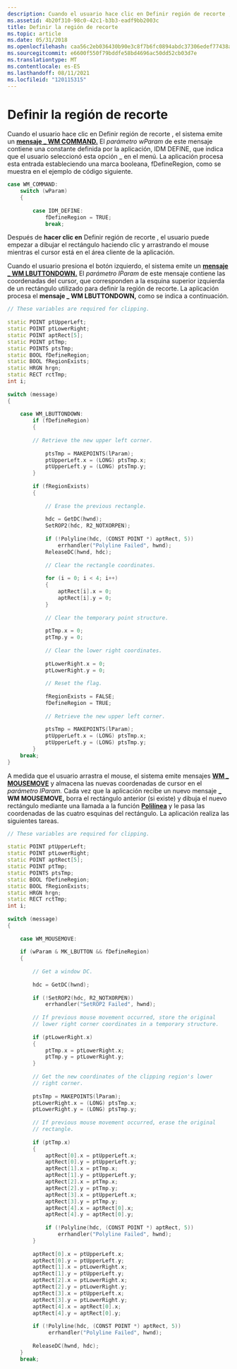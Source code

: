 ```yaml
---
description: Cuando el usuario hace clic en Definir región de recorte , el sistema emite un mensaje \_ WM COMMAND.
ms.assetid: 4b20f310-98c0-42c1-b3b3-eadf9bb2003c
title: Definir la región de recorte
ms.topic: article
ms.date: 05/31/2018
ms.openlocfilehash: caa56c2eb036430b90e3c8f7b6fc0894abdc37306edef77438afae796cb1cc04
ms.sourcegitcommit: e6600f550f79bddfe58bd4696ac50dd52cb03d7e
ms.translationtype: MT
ms.contentlocale: es-ES
ms.lasthandoff: 08/11/2021
ms.locfileid: "120115315"
---
```

# <a name="defining-the-clipping-region"></a>Definir la región de recorte

Cuando el usuario hace clic en Definir región de recorte , el sistema emite un [**mensaje \_ WM COMMAND.**](../menurc/wm-command.md) El *parámetro wParam* de este mensaje contiene una constante definida por la aplicación, IDM DEFINE, que indica que el usuario seleccionó esta opción \_ en el menú. La aplicación procesa esta entrada estableciendo una marca booleana, fDefineRegion, como se muestra en el ejemplo de código siguiente.


```C++
case WM_COMMAND: 
    switch (wParam) 
    { 
 
        case IDM_DEFINE: 
            fDefineRegion = TRUE; 
            break; 
```



Después de **hacer clic en** Definir región de recorte , el usuario puede empezar a dibujar el rectángulo haciendo clic y arrastrando el mouse mientras el cursor está en el área cliente de la aplicación.

Cuando el usuario presiona el botón izquierdo, el sistema emite un [**mensaje \_ WM LBUTTONDOWN.**](../inputdev/wm-lbuttondown.md) El *parámetro lParam* de este mensaje contiene las coordenadas del cursor, que corresponden a la esquina superior izquierda de un rectángulo utilizado para definir la región de recorte. La aplicación procesa el **mensaje \_ WM LBUTTONDOWN,** como se indica a continuación.


```C++
// These variables are required for clipping.  
 
static POINT ptUpperLeft; 
static POINT ptLowerRight; 
static POINT aptRect[5]; 
static POINT ptTmp; 
static POINTS ptsTmp; 
static BOOL fDefineRegion; 
static BOOL fRegionExists; 
static HRGN hrgn; 
static RECT rctTmp; 
int i; 
 
switch (message) 
{ 
 
    case WM_LBUTTONDOWN: 
        if (fDefineRegion) 
        { 
 
        // Retrieve the new upper left corner.  
 
            ptsTmp = MAKEPOINTS(lParam); 
            ptUpperLeft.x = (LONG) ptsTmp.x; 
            ptUpperLeft.y = (LONG) ptsTmp.y; 
        } 
 
        if (fRegionExists) 
        { 
 
            // Erase the previous rectangle.  
 
            hdc = GetDC(hwnd); 
            SetROP2(hdc, R2_NOTXORPEN); 
 
            if (!Polyline(hdc, (CONST POINT *) aptRect, 5)) 
                errhandler("Polyline Failed", hwnd); 
            ReleaseDC(hwnd, hdc); 
 
            // Clear the rectangle coordinates.  
 
            for (i = 0; i < 4; i++) 
            { 
                aptRect[i].x = 0; 
                aptRect[i].y = 0; 
            } 
 
            // Clear the temporary point structure.  
 
            ptTmp.x = 0; 
            ptTmp.y = 0; 
 
            // Clear the lower right coordinates.  
 
            ptLowerRight.x = 0; 
            ptLowerRight.y = 0; 
 
            // Reset the flag.  
 
            fRegionExists = FALSE; 
            fDefineRegion = TRUE; 
 
            // Retrieve the new upper left corner.  
 
            ptsTmp = MAKEPOINTS(lParam); 
            ptUpperLeft.x = (LONG) ptsTmp.x; 
            ptUpperLeft.y = (LONG) ptsTmp.y; 
        } 
    break; 
}
```



A medida que el usuario arrastra el mouse, el sistema emite mensajes [**WM \_ MOUSEMOVE**](../inputdev/wm-mousemove.md) y almacena las nuevas coordenadas de cursor en el *parámetro lParam.* Cada vez que la aplicación recibe un nuevo mensaje **\_ WM MOUSEMOVE,** borra el rectángulo anterior (si existe) y dibuja el nuevo rectángulo mediante una llamada a la función [**Polilínea**](/windows/desktop/api/Wingdi/nf-wingdi-polyline) y le pasa las coordenadas de las cuatro esquinas del rectángulo. La aplicación realiza las siguientes tareas.


```C++
// These variables are required for clipping.  
 
static POINT ptUpperLeft; 
static POINT ptLowerRight; 
static POINT aptRect[5]; 
static POINT ptTmp; 
static POINTS ptsTmp; 
static BOOL fDefineRegion; 
static BOOL fRegionExists; 
static HRGN hrgn; 
static RECT rctTmp; 
int i; 
 
switch (message) 
{ 
 
    case WM_MOUSEMOVE: 
 
    if (wParam & MK_LBUTTON && fDefineRegion) 
    { 
 
        // Get a window DC.  
 
        hdc = GetDC(hwnd); 
 
        if (!SetROP2(hdc, R2_NOTXORPEN)) 
            errhandler("SetROP2 Failed", hwnd); 
 
        // If previous mouse movement occurred, store the original  
        // lower right corner coordinates in a temporary structure.  
 
        if (ptLowerRight.x) 
        { 
            ptTmp.x = ptLowerRight.x; 
            ptTmp.y = ptLowerRight.y; 
        } 
 
        // Get the new coordinates of the clipping region's lower  
        // right corner.  
 
        ptsTmp = MAKEPOINTS(lParam); 
        ptLowerRight.x = (LONG) ptsTmp.x; 
        ptLowerRight.y = (LONG) ptsTmp.y; 
 
        // If previous mouse movement occurred, erase the original  
        // rectangle.  
 
        if (ptTmp.x) 
        { 
            aptRect[0].x = ptUpperLeft.x; 
            aptRect[0].y = ptUpperLeft.y; 
            aptRect[1].x = ptTmp.x; 
            aptRect[1].y = ptUpperLeft.y; 
            aptRect[2].x = ptTmp.x; 
            aptRect[2].y = ptTmp.y; 
            aptRect[3].x = ptUpperLeft.x; 
            aptRect[3].y = ptTmp.y; 
            aptRect[4].x = aptRect[0].x; 
            aptRect[4].y = aptRect[0].y; 
 
            if (!Polyline(hdc, (CONST POINT *) aptRect, 5)) 
                errhandler("Polyline Failed", hwnd); 
        } 
 
        aptRect[0].x = ptUpperLeft.x; 
        aptRect[0].y = ptUpperLeft.y; 
        aptRect[1].x = ptLowerRight.x; 
        aptRect[1].y = ptUpperLeft.y; 
        aptRect[2].x = ptLowerRight.x; 
        aptRect[2].y = ptLowerRight.y; 
        aptRect[3].x = ptUpperLeft.x; 
        aptRect[3].y = ptLowerRight.y; 
        aptRect[4].x = aptRect[0].x; 
        aptRect[4].y = aptRect[0].y; 
 
        if (!Polyline(hdc, (CONST POINT *) aptRect, 5)) 
             errhandler("Polyline Failed", hwnd); 
 
        ReleaseDC(hwnd, hdc); 
    } 
    break; 
```



 

 
